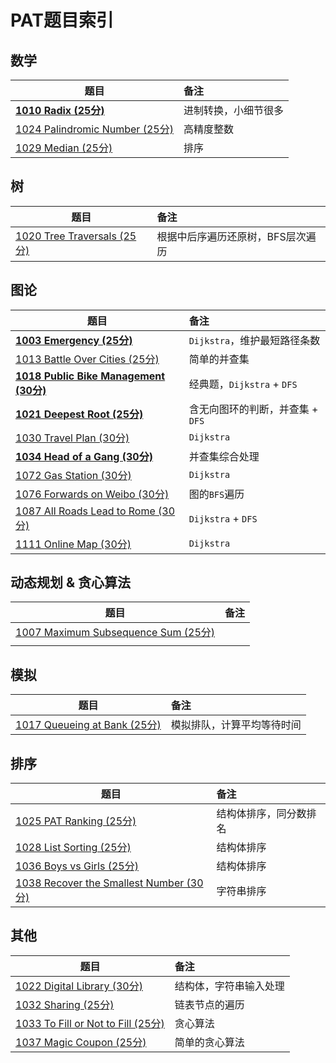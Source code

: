 # PAT题目索引

## 数学

| 题目                                                         | 备注                 |
| ------------------------------------------------------------ | :------------------- |
| **[1010 Radix (25分)](https://pintia.cn/problem-sets/994805342720868352/problems/994805507225665536)** | 进制转换，小细节很多 |
| [1024 Palindromic Number (25分)](https://pintia.cn/problem-sets/994805342720868352/problems/994805476473028608) | 高精度整数           |
| [1029 Median (25分)](https://pintia.cn/problem-sets/994805342720868352/problems/994805466364755968) | 排序                 |



## 树

| 题目                                                         | 备注                              |
| ------------------------------------------------------------ | :-------------------------------- |
| [1020 Tree Traversals (25分)](https://pintia.cn/problem-sets/994805342720868352/problems/994805485033603072) | 根据中后序遍历还原树，BFS层次遍历 |



## 图论

| 题目                                                         | 备注                             |
| ------------------------------------------------------------ | :------------------------------- |
| **[1003 Emergency (25分)](https://pintia.cn/problem-sets/994805342720868352/problems/994805523835109376)** | `Dijkstra`，维护最短路径条数     |
| [1013 Battle Over Cities (25分)](https://pintia.cn/problem-sets/994805342720868352/problems/994805500414115840) | 简单的并查集                     |
| **[1018 Public Bike Management (30分)](https://github.com/shanq21/notes/blob/master/PAT/1018%20Public%20Bike%20Management%20(30%E5%88%86).md)** | 经典题，`Dijkstra` + `DFS`       |
| **[1021 Deepest Root (25分)](https://github.com/shanq21/notes/blob/master/PAT/1021%20Deepest%20Root%20(25%E5%88%86).md)** | 含无向图环的判断，并查集 + `DFS` |
| [1030 Travel Plan (30分)](https://github.com/shanq21/notes/blob/master/PAT/1030%20Travel%20Plan%20(30%E5%88%86).md) | `Dijkstra`                       |
| **[1034 Head of a Gang (30分)](https://pintia.cn/problem-sets/994805342720868352/problems/994805456881434624)** | 并查集综合处理                   |
| [1072 Gas Station (30分)](https://pintia.cn/problem-sets/994805342720868352/problems/994805396953219072) | `Dijkstra`                       |
| [1076 Forwards on Weibo (30分)](https://pintia.cn/problem-sets/994805342720868352/problems/994805392092020736) | 图的`BFS`遍历                    |
| [1087 All Roads Lead to Rome (30分)](https://pintia.cn/problem-sets/994805342720868352/problems/994805379664297984) | `Dijkstra` + `DFS`               |
| [1111 Online Map (30分)](https://pintia.cn/problem-sets/994805342720868352/problems/994805358663417856) | `Dijkstra`                       |



## 动态规划 & 贪心算法

| 题目                                                         | 备注 |
| ------------------------------------------------------------ | :--- |
| [1007 Maximum Subsequence Sum (25分)](https://pintia.cn/problem-sets/994805342720868352/problems/994805514284679168) |      |
|                                                              |      |



## 模拟

| 题目                                                         | 备注                       |
| ------------------------------------------------------------ | :------------------------- |
| [1017 Queueing at Bank (25分)](https://pintia.cn/problem-sets/994805342720868352/problems/994805491530579968) | 模拟排队，计算平均等待时间 |



## 排序

| 题目                                                         | 备注                   |
| ------------------------------------------------------------ | :--------------------- |
| [1025 PAT Ranking (25分)](https://pintia.cn/problem-sets/994805342720868352/problems/994805474338127872) | 结构体排序，同分数排名 |
| [1028 List Sorting (25分)](https://pintia.cn/problem-sets/994805342720868352/problems/994805468327690240) | 结构体排序             |
| [1036 Boys vs Girls (25分)](https://pintia.cn/problem-sets/994805342720868352/problems/994805453203030016) | 结构体排序             |
| [1038 Recover the Smallest Number (30分)](https://pintia.cn/problem-sets/994805342720868352/problems/994805449625288704) | 字符串排序             |



## 其他

| 题目                                                         | 备注                   |
| ------------------------------------------------------------ | :--------------------- |
| [1022 Digital Library (30分)](https://pintia.cn/problem-sets/994805342720868352/problems/994805480801550336) | 结构体，字符串输入处理 |
| [1032 Sharing (25分)](https://pintia.cn/problem-sets/994805342720868352/problems/994805460652113920) | 链表节点的遍历         |
| [1033 To Fill or Not to Fill (25分)](https://pintia.cn/problem-sets/994805342720868352/problems/994805458722734080) | 贪心算法               |
| [1037 Magic Coupon (25分)](https://pintia.cn/problem-sets/994805342720868352/problems/994805451374313472) | 简单的贪心算法         |